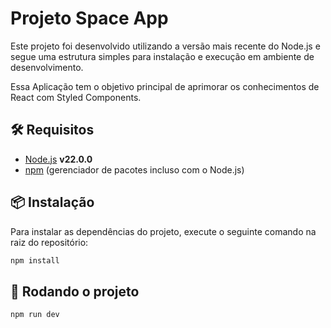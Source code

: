 # Projeto Space App

Este projeto foi desenvolvido utilizando a versão mais recente do Node.js e segue uma estrutura simples para instalação e execução em ambiente de desenvolvimento.

Essa Aplicação tem o objetivo principal de aprimorar os conhecimentos de React com Styled Components.

## 🛠 Requisitos

- [Node.js](https://nodejs.org/) **v22.0.0**
- [npm](https://www.npmjs.com/) (gerenciador de pacotes incluso com o Node.js)

## 📦 Instalação

Para instalar as dependências do projeto, execute o seguinte comando na raiz do repositório:

```bash
npm install
```

## 🚀 Rodando o projeto
```bash
npm run dev
```